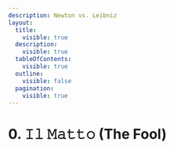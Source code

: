 ```yaml
---
description: Newton vs. Leibniz
layout:
  title:
    visible: true
  description:
    visible: true
  tableOfContents:
    visible: true
  outline:
    visible: false
  pagination:
    visible: true
---
```


# 0. 𝙸𝚕 𝙼𝚊𝚝𝚝𝚘 (The Fool)

